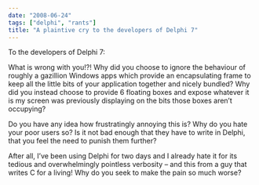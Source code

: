 ```yaml
---
date: "2008-06-24"
tags: ["delphi", "rants"]
title: "A plaintive cry to the developers of Delphi 7"
---
```


To the developers of Delphi 7:

What is wrong with you!?! Why did you choose to ignore the behaviour of roughly a gazillion Windows apps which provide an encapsulating frame to keep all the little bits of your application together and nicely bundled? Why did you instead choose to provide 6 floating boxes and expose whatever it is my screen was previously displaying on the bits those boxes aren’t occupying?

Do you have any idea how frustratingly annoying this is? Why do you hate your poor users so? Is it not bad enough that they have to write in Delphi, that you feel the need to punish them further?

After all, I’ve been using Delphi for two days and I already hate it for its tedious and overwhelmingly pointless verbosity – and this from a guy that writes C for a living! Why do you seek to make the pain so much worse?

